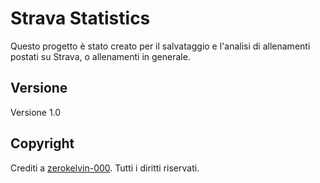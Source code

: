 # Strava Statistics

Questo progetto è stato creato per il salvataggio e l'analisi di allenamenti postati su Strava, o allenamenti in generale.

## Versione

Versione 1.0

## Copyright

Crediti a [zerokelvin-000](https://github.com/zerokelvin-000). Tutti i diritti riservati.
